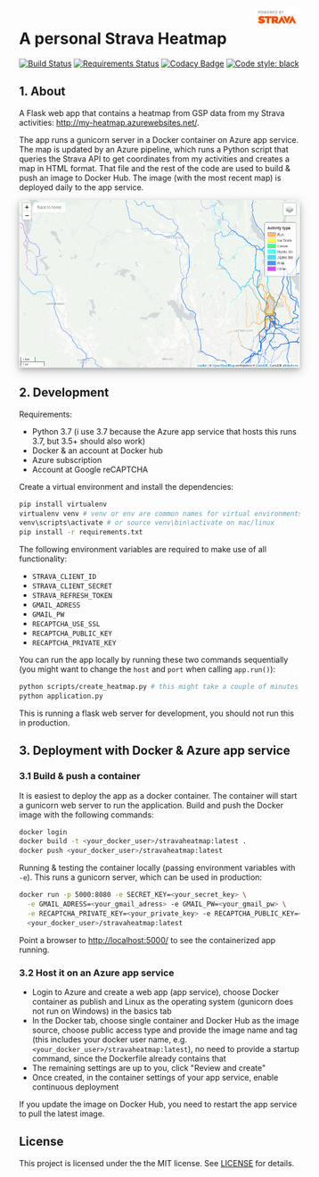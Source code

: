 <a href="https://www.strava.com/">
    <img src=app/static/api_logo_pwrdBy_strava_stack_light.png
    alt="Strava" title="Strava" align="right" height="35" />
</a>

# A personal Strava Heatmap
[![Build Status](https://dev.azure.com/rafaelschlatter/strava-heatmap/_apis/build/status/rafaelschlatter.strava-heatmap?branchName=master)](https://dev.azure.com/rafaelschlatter/strava-heatmap/_build/latest?definitionId=17&branchName=master)
[![Requirements Status](https://requires.io/github/rafaelschlatter/strava-heatmap/requirements.svg?branch=master)](https://requires.io/github/rafaelschlatter/strava-heatmap/requirements/?branch=master)
[![Codacy Badge](https://api.codacy.com/project/badge/Grade/d8aa61d5c6bd469a9e05073088d998d3)](https://www.codacy.com?utm_source=github.com&amp;utm_medium=referral&amp;utm_content=rafaelschlatter/strava-heatmap&amp;utm_campaign=Badge_Grade)
[![Code style: black](https://img.shields.io/badge/code%20style-black-000000.svg)](https://github.com/psf/black)

## 1. About
A Flask web app that contains a heatmap from GSP data from my Strava activities: <http://my-heatmap.azurewebsites.net/>.

The app runs a gunicorn server in a Docker container on Azure app service. The map is updated by an Azure pipeline, which runs a Python script that queries the Strava API to get coordinates from my activities and creates a map in HTML format. That file and the rest of the code are used to build & push an image to Docker Hub. The image (with the most recent map) is  deployed daily to the app service.

<img src="app/static/screenshot.png" alt="Screenshot" style="box-shadow: 0 4px 8px 0 rgba(0, 0, 0, 0.2), 0 6px 20px 0 rgba(0, 0, 0, 0.19);"/>

## 2. Development
Requirements:
- Python 3.7 (i use 3.7 because the Azure app service that hosts this runs 3.7, but 3.5+ should also work)
- Docker & an account at Docker hub
- Azure subscription
- Account at Google reCAPTCHA

Create a virtual environment and install the dependencies:
````bash
pip install virtualenv
virtualenv venv # venv or env are common names for virtual environments
venv\scripts\activate # or source venv\bin\activate on mac/linux
pip install -r requirements.txt
````

The following environment variables are required to make use of all functionality:
- `STRAVA_CLIENT_ID`
- `STRAVA_CLIENT_SECRET`
- `STRAVA_REFRESH_TOKEN`
- `GMAIL_ADRESS`
- `GMAIL_PW`
- `RECAPTCHA_USE_SSL`
- `RECAPTCHA_PUBLIC_KEY`
- `RECAPTCHA_PRIVATE_KEY`

You can run the app locally by running these two commands sequentially (you might want to change the `host` and `port` when calling `app.run()`):
````bash
python scripts/create_heatmap.py # this might take a couple of minutes
python application.py
````
This is running a flask web server for development, you should not run this in production. 


## 3. Deployment with Docker & Azure app service
### 3.1 Build & push a container
It is easiest to deploy the app as a docker container. The container will start a gunicorn web server to run the application. Build and push the Docker image with the following commands:
````bash
docker login
docker build -t <your_docker_user>/stravaheatmap:latest .
docker push <your_docker_user>/stravaheatmap:latest
````

Running & testing the container locally (passing environment variables with `-e`). This runs a gunicorn server, which can be used in production:
````bash
docker run -p 5000:8080 -e SECRET_KEY=<your_secret_key> \
  -e GMAIL_ADRESS=<your_gmail_adress> -e GMAIL_PW=<your_gmail_pw> \
  -e RECAPTCHA_PRIVATE_KEY=<your_private_key> -e RECAPTCHA_PUBLIC_KEY=<your_public_key> \
  <your_docker_user>/stravaheatmap:latest
````

Point a browser to <http://localhost:5000/> to see the containerized app running.

### 3.2 Host it on an Azure app service
- Login to Azure and create a web app (app service), choose Docker container as publish and Linux as the operating system (gunicorn does not run on Windows) in the basics tab
- In the Docker tab, choose single container and Docker Hub as the image source, choose public access type and provide the image name and tag (this includes your docker user name, e.g. `<your_docker_user>/stravaheatmap:latest`), no need to provide a startup command, since the Dockerfile already contains that
- The remaining settings are up to you, click "Review and create"
- Once created, in the container settings of your app service, enable continuous deployment

If you update the image on Docker Hub, you need to restart the app service to pull the latest image.


## License
This project is licensed under the the MIT license. See [LICENSE](LICENSE.txt) for details.
